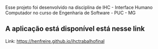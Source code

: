 Esse projeto foi desenvolvido na disciplina de IHC - Interface Humano Computador no curso de Engenharia de Software - PUC - MG

## A aplicação está disponível está nesse link

Link: https://henfreire.github.io/ihctrabalhofinal
